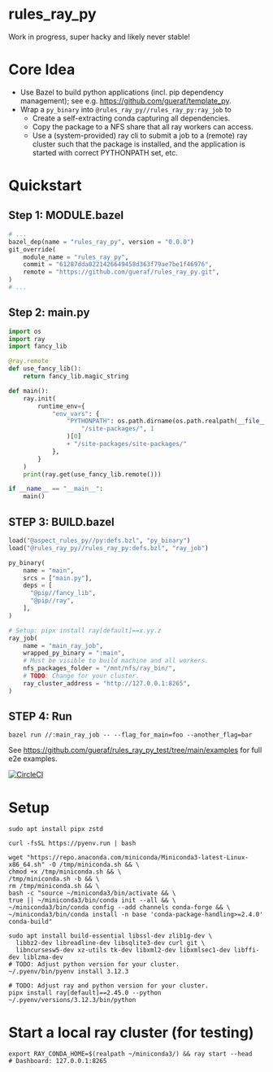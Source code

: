 # rules_ray_py

Work in progress, super hacky and likely never stable!

# Core Idea
- Use Bazel to build python applications (incl. pip dependency management); see e.g. https://github.com/gueraf/template_py.
- Wrap a `py_binary` into `@rules_ray_py//rules_ray_py:ray_job` to
  - Create a self-extracting conda capturing all dependencies.
  - Copy the package to a NFS share that all ray workers can access.
  - Use a (system-provided) ray cli to submit a job to a (remote) ray cluster such that the package is installed, and the application is started with correct PYTHONPATH set, etc.

# Quickstart
## Step 1: MODULE.bazel
```python
# ...
bazel_dep(name = "rules_ray_py", version = "0.0.0")
git_override(
    module_name = "rules_ray_py",
    commit = "61287dda0221426649458d363f79ae7be1f46976",
    remote = "https://github.com/gueraf/rules_ray_py.git",
)
# ...
```

## Step 2: main.py
```python
import os
import ray
import fancy_lib

@ray.remote
def use_fancy_lib():
    return fancy_lib.magic_string

def main():
    ray.init(
        runtime_env={
            "env_vars": {
                "PYTHONPATH": os.path.dirname(os.path.realpath(__file__)).split(
                    "/site-packages/", 1
                )[0]
                + "/site-packages/site-packages/"
            },
        }
    )
    print(ray.get(use_fancy_lib.remote()))

if __name__ == "__main__":
    main()
```

## STEP 3: BUILD.bazel
```python
load("@aspect_rules_py//py:defs.bzl", "py_binary")
load("@rules_ray_py//rules_ray_py:defs.bzl", "ray_job")

py_binary(
    name = "main",
    srcs = ["main.py"],
    deps = [
      "@pip//fancy_lib",
      "@pip//ray",
    ],
)

# Setup: pipx install ray[default]==x.yy.z
ray_job(
    name = "main_ray_job",
    wrapped_py_binary = ":main",
    # Must be visible to build machine and all workers.
    nfs_packages_folder = "/mnt/nfs/ray_bin/",
    # TODO: Change for your cluster.
    ray_cluster_address = "http://127.0.0.1:8265",
)
```

## STEP 4: Run
```shell
bazel run //:main_ray_job -- --flag_for_main=foo --another_flag=bar
```

See https://github.com/gueraf/rules_ray_py_test/tree/main/examples for full e2e examples.

[![CircleCI](https://dl.circleci.com/status-badge/img/circleci/MoqoviNBD61M3rSAe4Bj3m/c413fc66-be8a-4ba6-8342-20cf96148e9c/tree/main.svg?style=svg)](https://dl.circleci.com/status-badge/redirect/circleci/MoqoviNBD61M3rSAe4Bj3m/c413fc66-be8a-4ba6-8342-20cf96148e9c/tree/main)

# Setup
```shell
sudo apt install pipx zstd

curl -fsSL https://pyenv.run | bash

wget "https://repo.anaconda.com/miniconda/Miniconda3-latest-Linux-x86_64.sh" -O /tmp/miniconda.sh && \
chmod +x /tmp/miniconda.sh && \
/tmp/miniconda.sh -b && \
rm /tmp/miniconda.sh && \
bash -c "source ~/miniconda3/bin/activate && \
true || ~/miniconda3/bin/conda init --all && \
~/miniconda3/bin/conda config --add channels conda-forge && \
~/miniconda3/bin/conda install -n base 'conda-package-handling>=2.4.0' conda-build"

sudo apt install build-essential libssl-dev zlib1g-dev \
  libbz2-dev libreadline-dev libsqlite3-dev curl git \
  libncursesw5-dev xz-utils tk-dev libxml2-dev libxmlsec1-dev libffi-dev liblzma-dev
# TODO: Adjust python version for your cluster.
~/.pyenv/bin/pyenv install 3.12.3

# TODO: Adjust ray and python version for your cluster.
pipx install ray[default]==2.45.0 --python ~/.pyenv/versions/3.12.3/bin/python
```

# Start a local ray cluster (for testing)
```shell
export RAY_CONDA_HOME=$(realpath ~/miniconda3/) && ray start --head
# Dashboard: 127.0.0.1:8265
```
